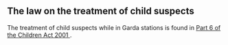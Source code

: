 ##  The law on the treatment of child suspects

The treatment of child suspects while in Garda stations is found in [ Part 6
of the Children Act 2001
](http://part%206%20of%20the%20children%20act%202001/) .
